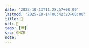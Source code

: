 ```yaml
---
date: '2025-10-13T11:28:57+08:00'
lastmod: '2025-10-14T06:42:23+08:00'
title: 󰟡
url: 󰟡
tags: [曄]
src: GHZR
note:
---
```

